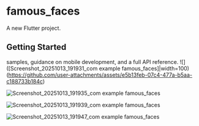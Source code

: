 # famous_faces

A new Flutter project.

## Getting Started


samples, guidance on mobile development, and a full API reference.
![]([Screenshot_20251013_191931_com example famous_faces]|width=100)(https://github.com/user-attachments/assets/e5b13feb-07c4-477a-b5aa-c188733b184c)


![Screenshot_20251013_191935_com example famous_faces](https://github.com/user-attachments/assets/98c49737-988c-4cdb-a047-a1273e738f38)


![Screenshot_20251013_191939_com example famous_faces](https://github.com/user-attachments/assets/5681f4b9-8e5f-48fe-bb52-02974ad30b90)


![Screenshot_20251013_191947_com example famous_faces](https://github.com/user-attachments/assets/62a7e1d2-cca4-455b-a84e-04416f39f907)
